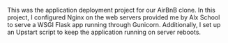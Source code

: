 This was the application deployment project for our AirBnB clone. In this project, I configured Nginx on the web servers provided me by Alx School to serve a WSGI Flask app running through Gunicorn. Additionally, I set up an Upstart script to keep the application running on server reboots.
